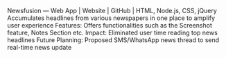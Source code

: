 Newsfusion — Web App | Website | GitHub | HTML, Node.js, CSS, jQuery                                                                               
Accumulates headlines from various newspapers in one place to amplify user experience 
Features: Offers functionalities such as the Screenshot feature, Notes Section etc.
Impact: Eliminated user time reading top news headlines
Future Planning: Proposed SMS/WhatsApp news thread to send real-time news update
